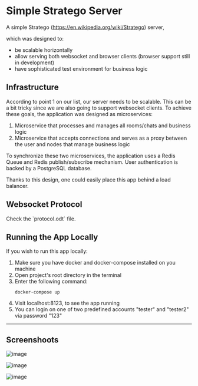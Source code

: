 # Simple Stratego Server

A simple Stratego (https://en.wikipedia.org/wiki/Stratego) server,

which was designed to:
- be scalable horizontally
- allow serving both websocket and browser clients (browser support still in development)
- have sophisticated  test environment for business logic

## Infrastructure

According to point 1 on our list, our server needs to be scalable. This can be a bit tricky since we are also going to support websocket clients. To achieve these goals, the application was designed as microservices:
1. Microservice that processes and manages all rooms/chats and business logic
2. Microservice that accepts connections and serves as a proxy between the user and nodes that manage business logic

To synchronize these two microservices, the application uses a Redis Queue and Redis publish/subscribe mechanism. User authentication is backed by a PostgreSQL database.

Thanks to this design, one could easily place this app behind a load balancer.

## Websocket Protocol

Check the \`protocol.odt\` file. 

## Running the App Locally

If you wish to run this app locally:
1. Make sure you have docker and docker-compose installed on you machine
2. Open project's root directory in the terminal
3. Enter the following command:
   ```CMD
   docker-compose up
   ```
4. Visit localhost:8123, to see the app running
5. You can login on one of two predefined accounts "tester" and "tester2" via password "123"
---

## Screenshoots
![image](https://github.com/user-attachments/assets/2b3f2361-8828-4c7c-b7b9-cc29ca328ff5)

![image](https://github.com/user-attachments/assets/588aecad-1592-463d-b6b2-000c78919059)

![image](https://github.com/user-attachments/assets/21851ccf-c26f-4ee5-8dfd-7c8b56d5b5a7)

